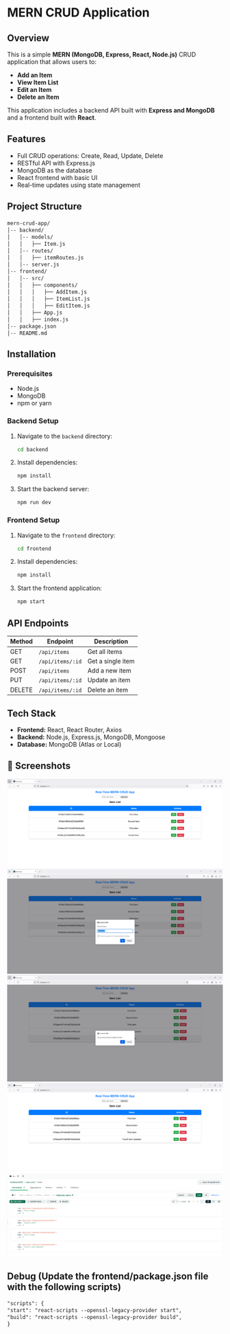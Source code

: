 # MERN CRUD Application

## Overview
This is a simple **MERN (MongoDB, Express, React, Node.js)** CRUD application that allows users to:
- **Add an Item**
- **View Item List**
- **Edit an Item**
- **Delete an Item**

This application includes a backend API built with **Express and MongoDB** and a frontend built with **React**.

## Features
- Full CRUD operations: Create, Read, Update, Delete
- RESTful API with Express.js
- MongoDB as the database
- React frontend with basic UI
- Real-time updates using state management

## Project Structure
```
mern-crud-app/
│-- backend/
│   │-- models/
│   │   ├── Item.js
│   │-- routes/
│   │   ├── itemRoutes.js
│   │-- server.js
│-- frontend/
│   │-- src/
│   │   ├── components/
│   │   │   ├── AddItem.js
│   │   │   ├── ItemList.js
│   │   │   ├── EditItem.js
│   │   ├── App.js
│   │   ├── index.js
│-- package.json
│-- README.md
```

## Installation
### Prerequisites
- Node.js
- MongoDB
- npm or yarn

### Backend Setup
1. Navigate to the `backend` directory:
   ```sh
   cd backend
   ```
2. Install dependencies:
   ```sh
   npm install
   ```
3. Start the backend server:
   ```sh
   npm run dev
   ```

### Frontend Setup
1. Navigate to the `frontend` directory:
   ```sh
   cd frontend
   ```
2. Install dependencies:
   ```sh
   npm install
   ```
3. Start the frontend application:
   ```sh
   npm start
   ```

## API Endpoints
| Method | Endpoint | Description |
|--------|---------|-------------|
| GET | `/api/items` | Get all items |
| GET | `/api/items/:id` | Get a single item |
| POST | `/api/items` | Add a new item |
| PUT | `/api/items/:id` | Update an item |
| DELETE | `/api/items/:id` | Delete an item |

## Tech Stack
- **Frontend:** React, React Router, Axios
- **Backend:** Node.js, Express.js, MongoDB, Mongoose
- **Database:** MongoDB (Atlas or Local)

## 📌 Screenshots
![Screenshot 1](images/1.png)
![Screenshot 2](images/2.png)
![Screenshot 3](images/3.png)
![Screenshot 4](images/4.png)
![Screenshot 5](images/5.png)

## Debug (Update the frontend/package.json file with the following scripts)
```
"scripts": {
"start": "react-scripts --openssl-legacy-provider start",
"build": "react-scripts --openssl-legacy-provider build",
}
```

